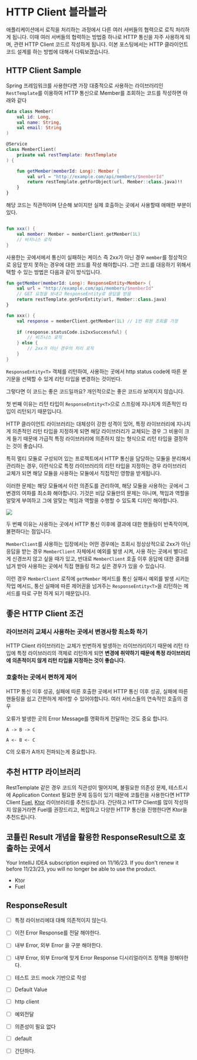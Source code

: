 # HTTP Client 블라블라

애플리케이션에서 로직을 처리하는 과정에서 다른 여러 서버들의 협력으로 로직 처리하게 됩니다. 이때 여러 서버들의 협력하는 방법중 하나로 HTTP 통신을 자주 사용하게 되며, 관련 HTTP Client 코드르 작성하게 됩니다. 이본 포스팅에서는 HTTP 클라이언트 코드 설계를 하는 방법에 대해서 다뤄보겠습니다.


## HTTP Client Sample

Spring 프레임워크를 사용한다면 가장 대중적으로 사용하는 라이브러리인 `RestTemplate`를 이용하여 HTTP 통신으로 Member를 조회하는 코드를 작성하면 아래와 같다   

```kotlin
data class Member(
    val id: Long,
    val name: String,
    val email: String
)

@Service
class MemberClient(
    private val restTemplate: RestTemplate 
) {

    fun getMember(memberId: Long): Member {
        val url = "http://example.com/api/members/$memberId"
        return restTemplate.getForObject(url, Member::class.java)!!
    }
}
```

해당 코드는 직관적이며 단순해 보이지만 실제 호출하는 곳에서 사용할때 애매한 부분이 있다.

```kotlin

fun xxx() {
    val member: Member = memberClient.getMember(1L)
    // 비지니스 로직
}
```

사용한는 곳에서에서 통신이 실패하는 케이스 즉 2xx가 아닌 경우 `member`를 정상적으로 응답 받지 못하는 경우에 대한 코드를 작성 해야합니다. 그런 코드를 대응하기 위해서 택할 수 있는 방법은 다음과 같이 방식입니다.

```kotlin
fun getMember(memberId: Long): ResponseEntity<Member> {
    val url = "http://example.com/api/members/$memberId"
    // GET 요청을 보내고 ResponseEntity로 응답을 받음
    return restTemplate.getForEntity(url, Member::class.java)
}

fun xxx() {
    val response = memberClient.getMember(1L) // 1번 회원 조회를 가정
    
    if (response.statusCode.is2xxSuccessful) {
        // 비즈니스 로직
    } else {
        // 2xx가 아닌 경우의 처리 로직
    }
}
```

`ResponseEntity<T>` 객체를 리턴하여, 사용하는 곳에서 http status code에 따른 분기문을 선택할 수 있게 리턴 타입을 변경하는 것이빈다.

그렇다면 이 코드는 좋은 코드일까요? 개인적으로는 좋은 코드라 보여지지 않습니다.

첫 번째 이유는 리턴 타입이 `ResponseEntity<T>`으로 스프링에 지나치게 의존적인 타입이 리턴되기 때문입니다. 

HTTP 클라이언트 라이브러리는 대체성이 강한 성격이 있어, 특정 라이브러리에 지나치게 의존적인 리턴 타입을 지정하게 되면 해당 라이브러리가 교체되는 경우 그 비용이 크게 들기 때문에 가급적 특정 라이브러리에 의존하지 않는 형식으로 리턴 타입을 결정하는 것이 좋습니다.

특히 멀티 모듈로 구성되어 있는 프로젝트에서 HTTP 통신을 담당하는 모듈을 분리해서 관리하는 경우, 이런식으로 특정 라이브러리의 리턴 타입을 지정하는 경우 라이브러리 교체가 되면 해당 모듈을 사용하는 모듈에서 직접적인 영향을 받게됩니다.

이러한 문제는 해당 모듈에서 이런 의존도를 관리하여, 해당 모듈을 사용하는 곳에서 그 변경의 여파를 최소화 해야합니다. 기것은 비담 모듈만의 문제는 아니며, 책임과 역할을 알맞게 부여하고 그에 알맞는 책임과 역할을 수행할 수 있도록 디자인 해야합니다.

![](https://tech.kakaopay.com/_astro/011.38d51c8e_dYW2O.png)


두 번째 이유는 사용하는 곳에서 HTTP 통신 이후에 결과에 대한 핸들링이 반족작이며, 불편하다는 점입니다.

`MemberClient`를 사용하는 입장에서는 어떤 경우에는 조회시 정상상적으로 2xx가 아닌 응답을 받는 경우 `MemberClient` 자체에서 예외를 발생 시켜, 사용 하는 곳에서 별다르게 신경쓰지 않고 싶을 때가 있고, 반대로 `MemberClient` 호출 이후 응답에 대한 결과를 넘겨 받아 사용하는 곳에서 직접 핸들링 하고 싶은 경우가 있을 수 있습니다.

이런 경우 `MemberClient` 로직에 `getMember` 메서드를 통신 실패시 예외를 발생 시키는 작업 메서드, 퉁신 실패에 따른 제어권을 넘겨주는 `ResponseEntity<T>`을 리턴하는 메서드를 따로 구현 하게 되기 때문입니다.


## 좋은 HTTP Client 조건

### 라이브러리 교체시 사용하는 곳에서 변경사항 최소화 하기

HTTP Client 라이브러리는 교체가 빈번하게 발생하는 라이브러리이기 때문에 리턴 타입에 특정 라이브러리의 객체로 리턴하게 되면 **변경에 취약하기 때문에 특정 라이브러리에 의존적이지 않게 리턴 타입을 지정하는 것이 좋습니다.**


### 호출하는 곳에서 편하게 제어

HTTP 통신 이후 성공, 실패에 따른 호출한 곳에서 HTTP 통신 이후 성공, 실패에 따른 핸들링을 쉽고 간편하게 제어할 수 있어야합니다. 여러 서비스들의 연속적인 호출의 경우 

오류가 발생한 곳의 Error Message를 명확하게 전달하는 것도 중요 합니다.

```
A -> B -> C

A <- B <- C
```

C의 오류가 A까지 전파되는게 중요합니다.


## 추천 HTTP 라이브러리

RestTemplate 같은 경우 코드의 직관성이 떨어지며, 불필요한 의존성 문제, 테스트시에 Application Context 필요한 문제 등등이 있기 때문에 코틀린을 사용한다면 HTTP Client [Fuel](https://github.com/kittinunf/fuel), [Ktor](https://github.com/ktorio/ktor) 라이브러리를 추천드립니다. 간단하고 HTTP Client를 많이 작성하지 않을거라면 Fuel를 권장드리고, 복잡하고 다양한 HTTP 통신을 진행한다면 Ktor을 추천드립니다. 

## 코틀린 Result 개념을 활용한 ResponseResult으로 호출하는 곳에서 


Your IntelliJ IDEA subscription expired on 11/16/23. If you don't renew it before 11/23/23, you will no longer be able to use the product.


* Ktor
* Fuel

## ResponseResult



* [ ] 특정 라이브리에대 대해 의존적이지 않는다.
* [ ] 이전 Error Response를 전달 해야한다.
* [ ] 내부 Error, 외부 Error 을 구분 해야한다.
* [ ] 내부 Error, 외부 Error에 맞게 Error Response 디시리얼라이즈 정책을 정해야한다.
* [ ] 테스트 코드 mock 기반으로 작성
* [ ] Default Value 


* [ ] http client 
* [ ] 예외전달
* [ ] 의존성이 필요 없다
* [ ] default 
* [ ] 간단하다.